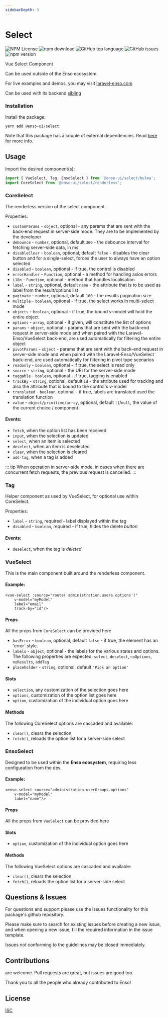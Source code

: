 ```yaml
---
sidebarDepth: 3
---
```


# Select

![NPM License](https://img.shields.io/npm/l/@enso-ui/select.svg)
![npm download](https://img.shields.io/npm/dm/@enso-ui/select.svg)
![GitHub top language](https://img.shields.io/github/languages/top/enso-ui/select.svg)
![GitHub issues](https://img.shields.io/github/issues/enso-ui/select.svg)
![npm version](https://img.shields.io/npm/v/@enso-ui/select.svg)

Vue Select Component

Can be used outside of the Enso ecosystem.

For live examples and demos, you may visit [laravel-enso.com](https://www.laravel-enso.com)

Can be used with its backend [sibling](https://github.com/laravel-enso/Select)

### Installation

Install the package:
```
yarn add @enso-ui/select
```

Note that this package has a couple of external dependencies. 
Read [here](https://docs.laravel-enso.com/frontend/#other-dependencies) for more info.

## Usage

Import the desired component(s):
```js
import { VueSelect, Tag, EnsoSelect } from '@enso-ui/select/bulma';
import CoreSelect from '@enso-ui/select/renderless';
```

### CoreSelect

The renderless version of the select component.

Properties:
- `customParams` - `object`, optional - any params that are sent with the back-end request in server-side mode. They are to be implemented by the developer
- `debounce` - `number`, optional, default `300` - the debounce interval for fetching server-side data, in ms
- `disableClear` - `boolean`, optional, default `false` - disables the clear button and for a single-select, forces the user
to always have an option selected
- `disabled` - `boolean`, optional - if true, the control is disabled
- `errorHandler` - `Function`, optional - a method for handling axios errors
- `i18n` - `Function`, optional - method that handles localisation
- `label` - `string`, optional, default `name` - the attribute that is to be used as label from the result/options list
- `paginate` - `number`, optional, default `100` - the results pagination size
- `multiple` - `boolean`, optional - if true, the select works in multi-select mode
- `objects` - `boolean`, optional - if true, the bound v-model will hold the entire object 
- `options` - `array`, optional - if given, will constitute the list of options 
- `params` - `object`, optional - params that are sent with the back-end request in server-side mode and when paired with the Laravel-Enso/VueSelect back-end, are used automatically for filtering the entire object 
- `pivotParams` - `object` - params that are sent with the back-end request in server-side mode and 
when paired with the Laravel-Enso/VueSelect back-end, are used automatically for filtering in pivot type scenarios
- `readonly` - `boolean`, optional - if true, the select is read only
- `source` - `string`, optional - the URI for the server-side mode 
- `taggable` - `boolean`, optional - if true, tagging is enabled
- `trackBy` - `string`, optional, default `id` - the attribute used for tracking and also the attribute that is bound to the 
control's v-model
- `translated` - `boolean`, optional - if true, labels are translated used the translation function
- `value` - `object/primitive/array`, optional, default `[]`/`null`, the value of the current choice / component

#### Events:
- `fetch`, when the option list has been received
- `input`, when the selection is updated
- `select`, when an item is selected
- `deselect`, when an item is deselected
- `clear`, when the selection is cleared
- `add-tag`, when a tag is added

::: tip
When operation in server-side mode, in cases when there are concurrent fetch requests, the previous
request is cancelled.
:::


### Tag

Helper component as used by VueSelect, for optional use within CoreSelect.

Properties:
 - `label` - `string`, required - label displayed within the tag
 - `disabled` - `boolean`, required - if true, hides the delete _button_

#### Events:
- `deselect`, when the tag is _deleted_

### VueSelect

This is the main component built around the renderless component.

#### Example:
```vue
<vue-select :source="route('administration.users.options')"
    v-model="myModel"
    label="email"
    track-by="id"/>
```

#### Props

All the props from `CoreSelect` can be provided here

- `hasError` - `boolean`, optional, default `false` - if true, the element has an 'error' style.
- `labels` - `object`, optional - the labels for the various states and options. 
    The following  properties are expected: `select`, `deselect`, `noOptions`, `noResults`, `addTag`
- `placeholder` - `string`, optional, default `'Pick an option'`

#### Slots
- `selection`, any customization of the selection goes here
- `options`, customization of the option list goes here
- `option`, customization of the individual option goes here

#### Methods
The following CoreSelect options are cascaded and available:
- `clear()`, clears the selection
- `fetch()`, reloads the option list for a server-side select

### EnsoSelect

Designed to be used within the **Enso ecosystem**, requiring less configuration from the dev. 


#### Example:
```vue
<enso-select source="administration.userGroups.options"
    v-model="myModel"
    label="name"/>
```

#### Props

All the props from `VueSelect` can be provided here

#### Slots
- `option`, customization of the individual option goes here

#### Methods
The following VueSelect options are cascaded and available:
- `clear()`, clears the selection
- `fetch()`, reloads the option list for a server-side select

## Questions & Issues

For questions and support please use the issues functionality
for this package's github repository.

Please make sure to search for existing issues before creating a new issue,
and when opening a new issue, fill the required information in the issue template.

Issues not conforming to the guidelines may be closed immediately.

## Contributions

are welcome. Pull requests are great, but issues are good too.

Thank you to all the people who already contributed to Enso!

## License

[ISC](https://opensource.org/licenses/ISC)

